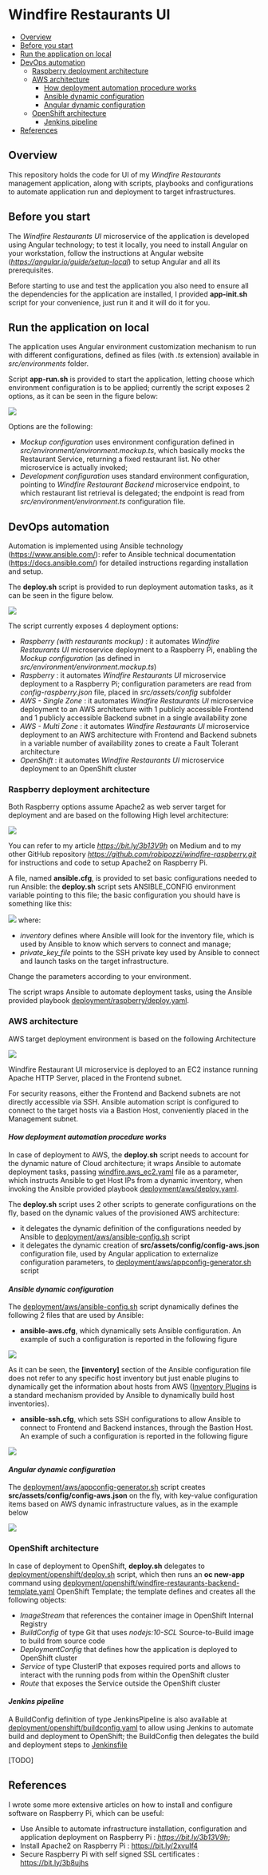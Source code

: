# Windfire Restaurants UI
- [Overview](#overview)
- [Before you start](#before-you-start)
- [Run the application on local](#run-the-application-on-local)
- [DevOps automation](#devops-automation)
  - [Raspberry deployment architecture](#raspberry-deployment-architecture)
  - [AWS architecture](#aws-architecture)
    - [How deployment automation procedure works](#how-deployment-automation-procedure-works)
    - [Ansible dynamic configuration](#ansible-dynamic-configuration)
    - [Angular dynamic configuration](#angular-dynamic-configuration)
  - [OpenShift architecture](#openshift-architecture)
    - [Jenkins pipeline](#jenkins-pipeline)
- [References](#references)

## Overview
This repository holds the code for UI of my *Windfire Restaurants* management application, along with scripts, playbooks and configurations to automate application run and deployment to target infrastructures.

## Before you start
The *Windfire Restaurants UI* microservice of the application is developed using Angular technology; to test it locally, you need to install Angular on your workstation, follow the instructions at Angular website (*https://angular.io/guide/setup-local*) to setup Angular and all its prerequisites.

Before starting to use and test the application you also need to ensure all the dependencies for the application are installed, I provided **app-init.sh** script for your convenience, just run it and it will do it for you.

## Run the application on local
The application uses Angular environment customization mechanism to run with different configurations, defined as files (with *.ts* extension) available in *src/environments* folder.

Script **app-run.sh** is provided to start the application, letting choose which environment configuration is to be applied; currently the script exposes 2 options, as it can be seen in the figure below:

![](images/app-run.png)

Options are the following:
* *Mockup configuration* uses environment configuration defined in *src/environment/environment.mockup.ts*, which basically mocks the Restaurant Service, returning a fixed restaurant list. No other microservice is actually invoked;
* *Development configuration* uses standard environment configuration, pointing to *Windfire Restaurant Backend* microservice endpoint, to which restaurant list retrieval is delegated; the endpoint is read from *src/environment/environment.ts* configuration file.

## DevOps automation
Automation is implemented using Ansible technology (https://www.ansible.com/): refer to Ansible technical documentation (https://docs.ansible.com/) for detailed instructions regarding installation and setup.

The **deploy.sh** script is provided to run deployment automation tasks, as it can be seen in the figure below. 

![](images/deploy.png)

The script currently exposes 4 deployment options:
* *Raspberry (with restaurants mockup)* : it automates *Windfire Restaurants UI* microservice deployment to a Raspberry Pi, enabling the *Mockup configuration* (as defined in *src/environment/environment.mockup.ts*)
* *Raspberry* : it automates *Windfire Restaurants UI* microservice deployment to a Raspberry Pi; configuration parameters are read from *config-raspberry.json* file, placed in *src/assets/config* subfolder
* *AWS - Single Zone* : it automates *Windfire Restaurants UI* microservice deployment to an AWS architecture with 1 publicly accessible Frontend and 1 publicly accessible Backend subnet in a single availability zone
* *AWS - Multi Zone* : it automates *Windfire Restaurants UI* microservice deployment to an AWS architecture with Frontend and Backend subnets in a variable number of availability zones to create a Fault Tolerant architecture
* *OpenShift* : it automates *Windfire Restaurants UI* microservice deployment to an OpenShift cluster

### Raspberry deployment architecture
Both Raspberry options assume Apache2 as web server target for deployment and are based on the following High level architecture:

![](images/Raspberry-architecture-single-server.png)

You can refer to my article *https://bit.ly/3b13V9h* on Medium and to my other GitHub repository *https://github.com/robipozzi/windfire-raspberry.git* for instructions and code to setup Apache2 on Raspberry Pi.

A file, named **ansible.cfg**, is provided to set basic configurations needed to run Ansible: the **deploy.sh** script sets ANSIBLE_CONFIG environment variable pointing to this file; the basic configuration you should have is something like this:

![](images/ansible-config.png)
where:

* *inventory* defines where Ansible will look for the inventory file, which is used by Ansible to know which servers to connect and manage;
* *private_key_file* points to the SSH private key used by Ansible to connect and launch tasks on the target infrastructure.

Change the parameters according to your environment.

The script wraps Ansible to automate deployment tasks, using the Ansible provided playbook [deployment/raspberry/deploy.yaml](deployment/raspberry/deploy.yaml).


### AWS architecture
AWS target deployment environment is based on the following Architecture

![](images/AWS-robipozzi_windfire-restaurants.png)

Windfire Restaurant UI microservice is deployed to an EC2 instance running Apache HTTP Server, placed in the Frontend subnet. 

For security reasons, either the Frontend and Backend subnets are not directly accessible via SSH. Ansible automation script is configured to connect to the target hosts via a Bastion Host, conveniently placed in the Management subnet.

#### *How deployment automation procedure works*
In case of deployment to AWS, the **deploy.sh** script needs to account for the dynamic nature of Cloud architecture; it wraps Ansible to automate deployment tasks, passing [windfire.aws_ec2.yaml](deployment/aws/windfire.aws_ec2.yaml) file as a parameter, which instructs Ansible to get Host IPs from a dynamic inventory, when invoking the Ansible provided playbook [deployment/aws/deploy.yaml](deployment/aws/deploy.yaml).

The **deploy.sh** script uses 2 other scripts to generate configurations on the fly, based on the dynamic values of the provisioned AWS architecture:
* it delegates the dynamic definition of the configurations needed by Ansible to [deployment/aws/ansible-config.sh](deployment/aws/ansible-config.sh) script 
* it delegates the dynamic creation of **src/assets/config/config-aws.json** configuration file, used by Angular application to externalize configuration parameters, to [deployment/aws/appconfig-generator.sh](deployment/aws/appconfig-generator.sh) script

#### *Ansible dynamic configuration*
The [deployment/aws/ansible-config.sh](deployment/aws/ansible-config.sh) script dynamically defines the following 2 files that are used by Ansible:
* **ansible-aws.cfg**, which dynamically sets Ansible configuration. An example of such a configuration is reported in the following figure

![](images/ansible-aws.cfg.png)

As it can be seen, the **[inventory]** section of the Ansible configuration file does not refer to any specific host inventory but just enable plugins to dynamically get the information about hosts from AWS ([Inventory Plugins](https://docs.ansible.com/ansible/latest/plugins/inventory.html#inventory-plugins) is a standard mechanism provided by Ansible to dynamically build host inventories). 

* **ansible-ssh.cfg**, which sets SSH configurations to allow Ansible to connect to Frontend and Backend instances, through the Bastion Host. An example of such a configuration is reported in the following figure

![](images/ansible-ssh.png)

#### *Angular dynamic configuration*
The [deployment/aws/appconfig-generator.sh](deployment/aws/appconfig-generator.sh) script creates **src/assets/config/config-aws.json** on the fly, with key-value configuration items based on AWS dynamic infrastructure values, as in the example below

![](images/config-aws.png)

### OpenShift architecture
In case of deployment to OpenShift, **deploy.sh** delegates to [deployment/openshift/deploy.sh](deployment/openshift/deploy.sh) script, which then runs an **oc new-app** command using [deployment/openshift/windfire-restaurants-backend-template.yaml](deployment/openshift/windfire-restaurants-backend-template.yaml) OpenShift Template; the template defines and creates all the following objects:

* *ImageStream* that references the container image in OpenShift Internal Registry
* *BuildConfig* of type Git that uses *nodejs:10-SCL* Source-to-Build image to build from source code
* *DeploymentConfig* that defines how the application is deployed to OpenShift cluster
* *Service* of type ClusterIP that exposes required ports and allows to interact with the running pods from within the OpenShift cluster
* *Route* that exposes the Service outside the OpenShift cluster

#### *Jenkins pipeline*
A BuildConfig definition of type JenkinsPipeline is also available at [deployment/openshift/buildconfig.yaml](deployment/openshift/buildconfig.yaml) to allow using Jenkins to automate build and deployment to OpenShift; the BuildConfig then delegates the build and deployment steps to [Jenkinsfile](Jenkinsfile)

[TODO]

## References
I wrote some more extensive articles on how to install and configure software on Raspberry Pi, which can be useful:
* Use Ansible to automate infrastructure installation, configuration and application deployment on Raspberry Pi : *https://bit.ly/3b13V9h*;
* Install Apache2 on Raspberry Pi : https://bit.ly/2xvuIf4
* Secure Raspberry Pi with self signed SSL certificates : https://bit.ly/3b8ujhs